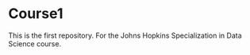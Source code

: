 Course1
=======

This is the first repository. For the Johns Hopkins Specialization in Data Science course.

